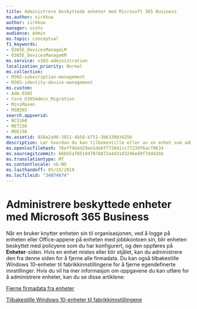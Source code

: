 ```yaml
---
title: Administrere beskyttede enheter med Microsoft 365 Business
ms.author: sirkkuw
author: sirkkuw
manager: scotv
audience: Admin
ms.topic: conceptual
f1_keywords:
- O365E_DevicesManageLM
- O365E_DevicesManageKM
ms.service: o365-administration
localization_priority: Normal
ms.collection:
- M365-subscription-management
- M365-identity-device-management
ms.custom:
- Adm_O365
- Core_O365Admin_Migration
- MiniMaven
- MSB365
search.appverid:
- BCS160
- MET150
- MOE150
ms.assetid: 018a2a96-3811-4b5d-b751-3b6330b34256
description: Lær hvordan du kan tilbakestille eller av en enhet som administreres gjennom beskyttelse policyer.
ms.openlocfilehash: 78eff4b4d29ee5de6f773841cc77239f6acf0634
ms.sourcegitcommit: 66bb5af851947078872a4d31d3246e69f7dd42bb
ms.translationtype: MT
ms.contentlocale: nb-NO
ms.lasthandoff: 05/15/2019
ms.locfileid: "34074674"
---
```

# <a name="manage-protected-devices-with-microsoft-365-business"></a>Administrere beskyttede enheter med Microsoft 365 Business

Når en bruker knytter enheten sin til organisasjonen, ved å logge på enheten eller Office-appene på enheten med jobbkontoen sin, blir enheten beskyttet med policyene som du har konfigurert, og den oppføres på **Enheter**-siden. Hvis en enhet mistes eller blir stjålet, kan du administrere den fra denne siden for å fjerne alle firmadata. Du kan også tilbakestille Windows 10-enheter til fabrikkinnstillingene for å fjerne egendefinerte innstillinger. Hvis du vil ha mer informasjon om oppgavene du kan utføre for å administrere enheter, kan du se disse artiklene: 
  
[Fjerne firmadata fra enheter](remove-company-data.md)
  
[Tilbakestille Windows 10-enheter til fabrikkinnstillingene](reset-devices-to-factory-settings.md)
  

